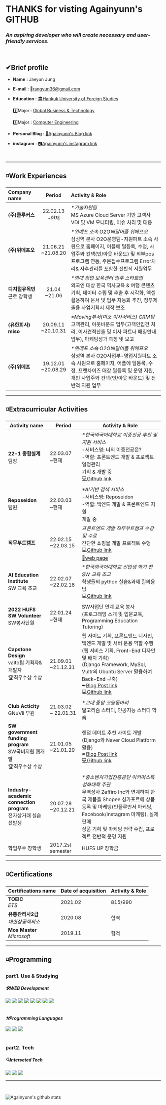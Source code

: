 # THANKS for visting Againyunn's GITHUB

### <em>An aspiring developer who will create necessary and user-friendly services.</em>

<br>

## <strong>✔Brief profile</strong>

- <b>Name</b> : Jaeyun Jung
   
- <b>E-mail</b> : 📧rangyun36@gmail.com

- <b>Education</b> : [🏛Hankuk University of Foreign Studies](https://www.hufs.ac.kr)

     1️⃣Major : [Global Business & Technology](http://hufsgbtgbt.cafe24.com)

     2️⃣Major : [Computer Engineering](https://computer.hufs.ac.kr/ces/index.do)

- <b>Personal Blog</b> : [📝Againyunn's Blog link](https://blog.naver.com/rangyun)
- <b>instagram</b> : [📷Againyunn's instagram link](https://www.instagram.com/again_yunn/)
<br>

---

## <strong>◽Work Experiences</strong>

| <b> Company name</b>&nbsp;&nbsp;&nbsp;&nbsp;&nbsp;&nbsp;&nbsp;&nbsp; | <b>Period | Activity & Role </b>|
| :--- | :---: | :--- |
| <strong>(주)클루커스</strong> | 22.02.13<br>~현재  |<em>*기술지원팀</em> <br>MS Azure Cloud Server 기반 고객사 VDI 및 VM 모니터링, 이슈 처리 및 대응 |
| <strong>(주)위메프오</strong> | 21.06.21 <br>~21.08.20 |<em>*위메프 소속 O2O배달어플 위메프오</em> <br> 삼성역 본사 O2O운영팀-지원파트 소속 사원으로 홈페이지, 어플에 딜등록, 수정, 사업주와 컨택(인/아웃 바운드) 및 외부pos프로그램 연동, 주문접수프로그램 Error처리& 사후관리를 포함한 전반적 지원업무|
| <strong>디지털유목민 </strong> <br> 근로 장학생| 21.04 <br>~21.06 |<em>*외대 창업 보육센터 입주 스타트업</em> <br> 외국인 대상 한국 역사교육 & 여행 콘텐츠 기획, 데이터 수립 및 추출 후 시각화, 엑셀 활용하여 문서 및 업무 자동화 추진, 정부제출용 사업기획서 제작 보조 |
| <strong>(유한회사) miso</strong> | 20.09.11 <br>~20.10.31 | <em>*Moving부서(미소 이사서비스) CRM팀</em><br>고객관리, 아웃바운드 업무(고객인입건 처리, 이사견적산출 및 이사 파트너 매칭안내 업무), 마케팅성과 측정 및 보고 |
| <strong>(주)위메프</strong> | 19.12.01 <br>~20.08.29 |<em>*위메프 소속 O2O배달어플 위메프오</em> <br>삼성역 본사 O2O사업부-영업지원파트 소속 사원으로 홈페이지, 어플에 딜등록, 수정, 프랜차이즈 매장 딜등록 및 운영 지원, 개인 사업주와 컨택(인/아웃 바운드) 및 전반적 지원 업무|

---
## ◽Extracurricular Activities

| <b> Activity name | Period | Activity & Role </b> |
|---|---|---|
| <strong>22-1 종합설계</strong><br>팀장 | 22.03.07<br>~현재 |<em>*한국외국어대학교 이중전공 추천 및 지원 서비스</em><br>-서비스명: 너의 이중전공은? <br>-역할: 프론트엔드 개발 & 프로젝트 일정관리 <br>기획 & 개발 중 <br> 💻[Github link](https://github.com/Againyunn/Comprehensive-design)|
| <strong>Reposeidon</strong> <br>팀원 | 22.03.03<br>~현재 |<em>*AI기반 검색 서비스</em><br>-서비스명: Reposeidon<br>-역할: 백엔드 개발 & 프론트엔드 지원 <br> 개발 중 |
| <strong>직무부트캠프</strong> | 22.02.15<br>~22.03.15 | <em>프론트엔드 개발 직무부트캠프 수강 및 수료</em> <br>간단한 쇼핑몰 개발 프로젝트 수행 <br>💻[Github link](https://github.com/Againyunn/now) <br> [📱web page](https://againyunn.github.io/now/) |
| <strong>AI Education Institute</strong> <br>SW 교육 조교 | 22.02.07<br>~22.02.18 |<em>*한국외국어대학교 신입생 학기 전 SW 교육 조교</em><br>학생들의 python 실습&과제 질의응답 <br>💻[Github link](https://github.com/Againyunn/HUFS_SW_Education) |
| <strong>2022 HUFS SW Volunteer</strong> <br>SW봉사단원 | 22.01.24 <br>~현재 | SW사업단 연계 교육 봉사<br>(프로그래밍 소개 및 입문교육, Programming Education Tutoring) |
| <strong>Capstone Design</strong> <br>valto팀 기획자&개발자<br>🏆최우수상 수상  | 21.09.01<br>~21.12.31 | 웹 사이트 기획, 프론트엔드 디자인, 백엔드 개발 및 서버 운용 역할 수행<br>(웹 서비스 기획, Front-End 디자인 및 배치 기획)<br>(Django Framework, MySql, Vultr의 Ubuntu Server 활용하여 Back-End 구축)<br>✒[Blog Post link](https://blog.naver.com/rangyun/222619359347) <br>💻[Github link](https://github.com/Againyunn/valto) |
| <strong>Club Acticity</strong> <br>GNuVil 부원 | 21.03.02<br>~ 22.01.31 |<em>*교내 중앙 코딩동아리</em><br>알고리즘 스터디, 인공지능 스터디 학습 |
| <strong>SW government funding program</strong> <br>SW국비지원 웹개발 <br>🏆최우수상 수상 | 21.01.05<br>~21.01.29 | 랜덤 데이트 추천 사이트 개발 <br>(Django와 Naver Cloud Platform 활용)  <br>✒[Blog Post link](https://blog.naver.com/rangyun/222240831159) <br>💻[Github link](https://github.com/Againyunn/RandomDating)|
| <strong>Industry-academic connection program</strong><br>전자상거래 실습 선발생| 20.07.28<br>~20.12.21 |<em>*중소벤처기업진흥공단 이커머스특성화대학 주관</em><br>무역상사 Zeffiro Inc와 연계하여 한국 제품을 Shopee 싱가포르에 상품 등록 및 마케팅(인플루언서 마케팅, Facebook/Instagram 마케팅), 실제 판매 <br>상품 기획 및 마케팅 전략 수립, 프로젝트 전반적 운영 지원 |
| 학업우수 장학생 | 2017.2st semester | HUFS UP 장학금 |

---
## ◽Certifications
| <b> Certifications name | Date of acquisition | Activity & Role </b> |
|---|---|---|
|<strong>TOEIC</strong> <br><em>ETS</em> | 2021.02 | 815/990 |
|<strong>유통관리사2급</strong> <br><em>대한상공회의소</em> | 2020.08 | 합격 |
|<strong>Mos Master </strong> <br><em>Microsoft</em>| 2019.11 | 합격 |


---
## ◽Programming

### part1. Use & Studying
#### <em>🛠WEB Development</em>
<div align=left> 
  <img src="https://img.shields.io/badge/html5-E34F26?style=for-the-badge&logo=html5&logoColor=white"> 
  <img src="https://img.shields.io/badge/css-1572B6?style=for-the-badge&logo=css3&logoColor=white"> 
  <img src="https://img.shields.io/badge/javascript-F7DF1E?style=for-the-badge&logo=javascript&logoColor=black">
  <img src="https://img.shields.io/badge/react-61DAFB?style=for-the-badge&logo=react&logoColor=black"> 
  <img src="https://img.shields.io/badge/mysql-4479A1?style=for-the-badge&logo=mysql&logoColor=white"> 
  <img src="https://img.shields.io/badge/django-092E20?style=for-the-badge&logo=django&logoColor=white">
  <img src="https://img.shields.io/badge/php-777BB4?style=for-the-badge&logo=php&logoColor=white"> 
  <img src="https://img.shields.io/badge/spring-6DB33F?style=for-the-badge&logo=spring&logoColor=white">
</div>
<br>

#### <em>⚒Programming Languages</em>

<div align=left> 
  <img src="https://img.shields.io/badge/python-3776AB?style=for-the-badge&logo=python&logoColor=white"> 
  <img src="https://img.shields.io/badge/java-007396?style=for-the-badge&logo=java&logoColor=white"> 
  <img src="https://img.shields.io/badge/c-A8B9CC?style=for-the-badge&logo=c&logoColor=white">
</div>
<br>

### part2. Tech
#### <em>🔍Interseted Tech</em>
<div align=left> 
    <img src="https://img.shields.io/badge/web-000000?style=for-the-badge&logo=Mozilla&logoColor=white">
    <img src="https://img.shields.io/badge/cloud-3693F3?style=for-the-badge&logo=iCloud&logoColor=white">
    <img src="https://img.shields.io/badge/crypto-F7931A?style=for-the-badge&logo=Bitcoin&logoColor=white">
</div>

---

<br>

![Againyunn's github stats](https://github-readme-stats.vercel.app/api?username=Againyunn&show_icons=true)
